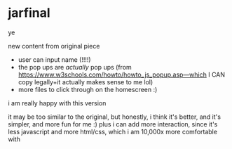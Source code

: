 # jarfinal
ye


new content from original piece
- user can input name (!!!!)
- the pop ups are *actually* pop ups (from https://www.w3schools.com/howto/howto_js_popup.asp—which I CAN copy legally+it actually makes sense to me lol)
- more files to click through on the homescreen :)

i am really happy with this version

it may be too similar to the original, but honestly, i think it's better, and it's simpler, and more fun for me :) plus i can add more interaction, since it's less javascript and more html/css, which i am 10,000x more comfortable with






